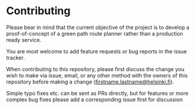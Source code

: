 # Contributing

Please bear in mind that the current objective of the project is to develop a proof-of-concept of a green path route planner rather than a production ready service. 

You are most welcome to add feature requests or bug reports in the issue tracker.

When contributing to this repository, please first discuss the change you wish to make via issue,
email, or any other method with the owners of this repository before making a change (firstname.lastname@helsinki.fi). 

Simple typo fixes etc. can be sent as PRs directly, but for features or more complex bug fixes please add a corresponding issue first for discussion
